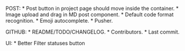 POST:
    * Post button in project page should move inside the container.
    * Image upload and drag in MD post component.
    * Default code format recognition.
    * Emoji autocomplete.
    * Pusher.

GITHUB:
    * README/TODO/CHANGELOG.
    * Contributors.
    * Last commit.

UI:
    * Better Filter statuses button